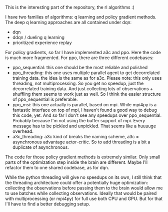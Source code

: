 This is the interesting part of the repository, the rl algorithms :)

I have two families of algorithms: q learning and policy gradient methods.
The deep q learning approaches are all contained under dqn:
 - dqn
 - ddqn / dueling q learning
 - prioritized experience replay

For policy gradients, so far I have implemented a3c and ppo.
Here the code is much more fragmented. For ppo, there are three different codebases:
 - ppo_sequential: this one should be the most reliable and polished
 - ppo_threading: this one uses multiple parallel agent to get decorrelated training data.
   the idea is the same as for a3c. Please note: this only uses threading, not multiprocessing. So you get no speedup,
   just the decorrelated training data. And just collecting lots of observations + shuffling them seems to work just
   as well. So I think the easier structure of ppo_sequential is preferable.
 - ppo_msi: this one actually is parallel, based on mpi. While mpi4py is a fantastic interface on top of mpi, I haven't
   found a good way to debug this code, yet. And so far I don't see any speedups over ppo_sequential. Probably because
   I'm not using the buffer support of mpi. Every message has to be pickled and unpickled. That seems like a huuuuge
   overhead.
 - a3c_threading: a3c kind of breaks the naming scheme, a3c = asynchronous advantage actor-critic. So to add threading
   is a bit a duplicate of asynchronous.

The code for those policy gradient methods is extremely similar. Only small parts of the optimization step inside the
brain are different.
Maybe I'll refactor them to one shared codebase, as for dqn.

While the python threading will give no speedups on its own, I still think that the threading architecture could offer
a potentially huge optimization: collecting the observations before passing them to the brain would allow me to use
batches while collecting observations.
Ideally that would be paired with multiprocessing (or mpi4py) for full use both CPU and GPU. But for that I'll have to
find a better debugging setup.